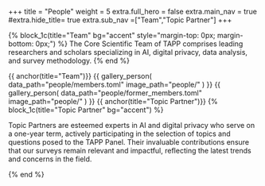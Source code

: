 +++
title = "People"
weight = 5
extra.full_hero = false
extra.main_nav = true
#extra.hide_title= true
extra.sub_nav =["Team","Topic Partner"]
+++

{% block_1c(title="Team" bg="accent" style="margin-top: 0px; margin-bottom: 0px;") %} 
The Core Scientific Team of TAPP comprises leading researchers and scholars specializing in AI, digital privacy, data analysis, and survey methodology. 
{% end %}

{{ anchor(title="Team")}}
{{
  gallery_person(
    data_path="people/members.toml"
    image_path="people/"
  )
}}
{{
  gallery_person(
    data_path="people/former_members.toml"
    image_path="people/"
  )
}}
{{ anchor(title="Topic Partner")}}
{% block_1c(title="Topic Partner" bg="accent") %}

Topic Partners are esteemed experts in AI and digital privacy who serve on a one-year term, actively participating in the selection of topics and questions posed to the TAPP Panel. Their invaluable contributions ensure that our surveys remain relevant and impactful, reflecting the latest trends and concerns in the field.

{% end %}
